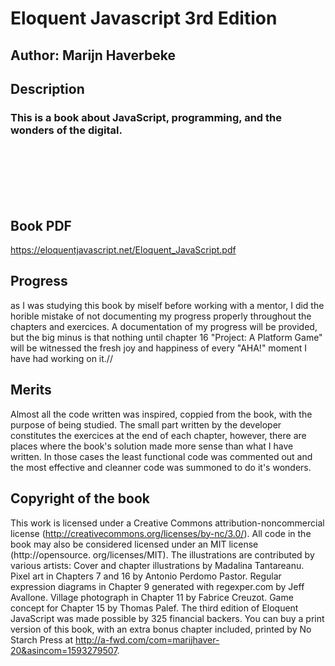 # Eloquent Javascript 3rd Edition

## Author: Marijn Haverbeke

## Description
### **This is a book about JavaScript, programming, and the wonders of the digital.**

<br>
<br>
<br>
<br>
<br>

## Book PDF
https://eloquentjavascript.net/Eloquent_JavaScript.pdf

## Progress
as I was studying this book by miself before working with a mentor, I did the horible mistake of not documenting my progress properly throughout the chapters and exercices. 
    A documentation of my progress will be provided, but the big minus is that nothing until chapter 16 "Project: A Platform Game" will be witnessed the fresh joy and happiness of every "AHA!" moment I have had working on it.//
## Merits
Almost all the code written was inspired, coppied from the book, with the purpose of being studied.
The small part written by the developer constitutes the exercices at the end of each chapter, however, there are places where the book's solution made more sense than what I have written. In those cases the least functional code was commented out and the most effective and cleanner code was summoned to do it's wonders. 
 
## Copyright of the book
This work is licensed under a Creative Commons attribution-noncommercial
license (http://creativecommons.org/licenses/by-nc/3.0/). All code in the
book may also be considered licensed under an MIT license (http://opensource.
org/licenses/MIT).
The illustrations are contributed by various artists: Cover and chapter illustrations by Madalina Tantareanu. Pixel art in Chapters 7 and 16 by Antonio
Perdomo Pastor. Regular expression diagrams in Chapter 9 generated with
regexper.com by Jeff Avallone. Village photograph in Chapter 11 by Fabrice
Creuzot. Game concept for Chapter 15 by Thomas Palef.
The third edition of Eloquent JavaScript was made possible by 325 financial
backers.
You can buy a print version of this book, with an extra bonus chapter included,
printed by No Starch Press at http://a-fwd.com/com=marijhaver-20&asincom=1593279507.
